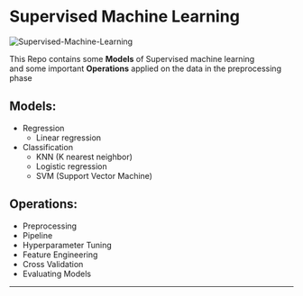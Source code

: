 # Supervised Machine Learning
![Supervised-Machine-Learning](https://github.com/YoussefAboelwafa/Supervised-ML/assets/96186143/14f9a627-b405-4f70-818a-c88b7d346918)


This Repo contains some **Models** of Supervised machine learning <br> and some important **Operations** applied on the data in the preprocessing phase

## Models:

- Regression
  - Linear regression
- Classification
  - KNN (K nearest neighbor)
  - Logistic regression
  - SVM (Support Vector Machine)

## Operations:

- Preprocessing
- Pipeline
- Hyperparameter Tuning
- Feature Engineering
- Cross Validation
- Evaluating Models
<hr>
